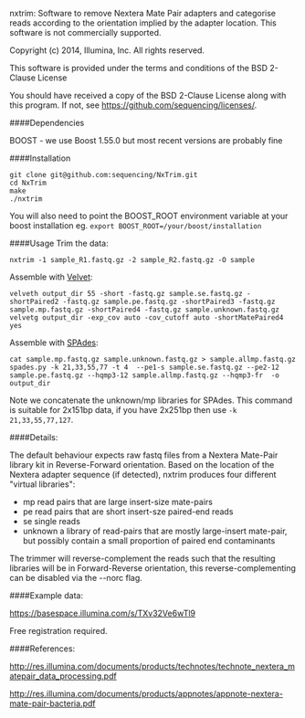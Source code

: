 nxtrim: Software to remove Nextera Mate Pair adapters and categorise reads according to the orientation implied by the adapter location.  This software is not commercially supported.

Copyright (c) 2014, Illumina, Inc. All rights reserved.

This software is provided under the terms and conditions of the BSD 2-Clause License

You should have received a copy of the BSD 2-Clause License along with this program. If not, see https://github.com/sequencing/licenses/.

####Dependencies

BOOST - we use Boost 1.55.0 but most recent versions are probably fine

####Installation
```
git clone git@github.com:sequencing/NxTrim.git
cd NxTrim
make
./nxtrim
```

You will also need to point the BOOST_ROOT environment variable at your boost installation eg.
``
export BOOST_ROOT=/your/boost/installation
``

####Usage
Trim the data:
```
nxtrim -1 sample_R1.fastq.gz -2 sample_R2.fastq.gz -O sample 
```

Assemble with [Velvet](https://www.ebi.ac.uk/~zerbino/velvet/):
```
velveth output_dir 55 -short -fastq.gz sample.se.fastq.gz -shortPaired2 -fastq.gz sample.pe.fastq.gz -shortPaired3 -fastq.gz sample.mp.fastq.gz -shortPaired4 -fastq.gz sample.unknown.fastq.gz
velvetg output_dir -exp_cov auto -cov_cutoff auto -shortMatePaired4 yes
```

Assemble with [SPAdes](http://bioinf.spbau.ru/spades):
```
cat sample.mp.fastq.gz sample.unknown.fastq.gz > sample.allmp.fastq.gz
spades.py -k 21,33,55,77 -t 4  --pe1-s sample.se.fastq.gz --pe2-12 sample.pe.fastq.gz --hqmp3-12 sample.allmp.fastq.gz --hqmp3-fr  -o output_dir
```
Note we concatenate the unknown/mp libraries for SPAdes.  This command is suitable for 2x151bp data, if you have 2x251bp then use `-k 21,33,55,77,127`.  

####Details:

The default behaviour expects raw fastq files from a Nextera Mate-Pair library kit in Reverse-Forward orientation.  Based on the location of the Nextera adapter sequence (if detected), nxtrim produces four different "virtual libraries":

* mp read pairs that are large insert-size mate-pairs
* pe read pairs that are short insert-sze paired-end reads
* se single reads 
* unknown a library of read-pairs that are mostly large-insert mate-pair, but possibly contain a small proportion of paired end contaminants

The trimmer will reverse-complement the reads such that the resulting libraries will be in Forward-Reverse orientation, this reverse-complementing can be disabled via the --norc flag.

####Example data:

https://basespace.illumina.com/s/TXv32Ve6wTl9

Free registration required.

####References:

http://res.illumina.com/documents/products/technotes/technote_nextera_matepair_data_processing.pdf

http://res.illumina.com/documents/products/appnotes/appnote-nextera-mate-pair-bacteria.pdf
